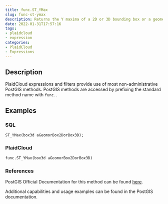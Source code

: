 ```yaml
---
title: func.ST_YMax
slug: func-st-ymax
description: Returns the Y maxima of a 2D or 3D bounding box or a geometry
date: 2022-01-31T17:57:16
tags:
- plaidcloud
- expression
categories:
- PlaidCloud
- Expressions
---
```



## Description


PlaidCloud expressions and filters provide use of most non-administrative PostGIS methods. PostGIS methods are accessed by prefixing the standard method name with `func.`.



## Examples


### SQL



```
ST_YMax(box3d aGeomorBox2DorBox3D);
```

  



### PlaidCloud



```python
func.ST_YMax(box3d aGeomorBox2DorBox3D)
```

  



### References


PostGIS Official Documentation for this method can be found [here](https://postgis.net/docs/manual-3.1/ST_YMax.html).



Additional capabilities and usage examples can be found in the PostGIS documentation.


